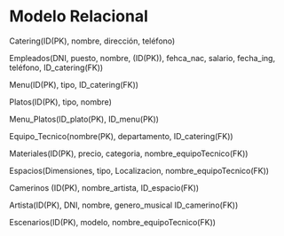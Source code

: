 # Modelo Relacional


Catering(ID(PK), nombre, dirección, teléfono)

Empleados(DNI, puesto, nombre, (ID(PK)), fehca_nac, salario, fecha_ing, teléfono, ID_catering(FK))

Menu(ID(PK), tipo, ID_catering(FK))

Platos(ID(PK), tipo, nombre)

Menu_Platos(ID_plato(PK), ID_menu(PK))

Equipo_Tecnico(nombre(PK), departamento, ID_catering(FK))

Materiales(ID(PK), precio, categoria, nombre_equipoTecnico(FK))

Espacios(Dimensiones, tipo, Localizacion, nombre_equipoTecnico(FK))

Camerinos (ID(PK), nombre_artista, ID_espacio(FK))

Artista(ID(PK), DNI, nombre, genero_musical ID_camerino(FK))

Escenarios(ID(PK), modelo, nombre_equipoTecnico(FK))


